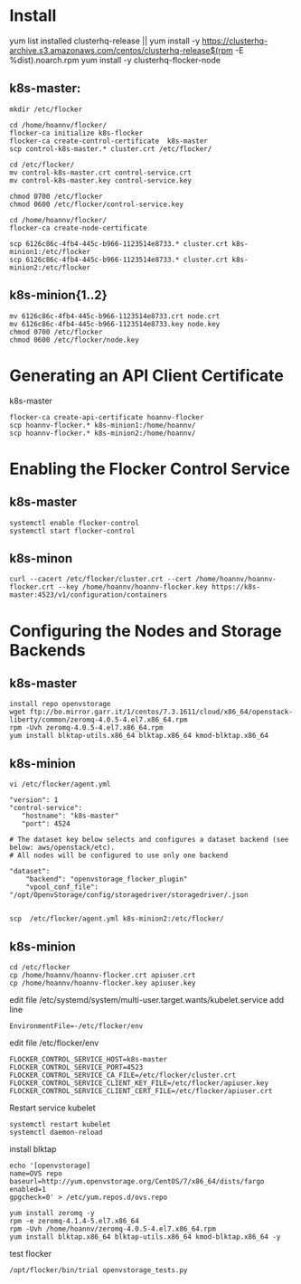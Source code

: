 # Install
yum list installed clusterhq-release || yum install -y https://clusterhq-archive.s3.amazonaws.com/centos/clusterhq-release$(rpm -E %dist).noarch.rpm
yum install -y clusterhq-flocker-node

## k8s-master:
```
mkdir /etc/flocker

cd /home/hoannv/flocker/
flocker-ca initialize k8s-flocker
flocker-ca create-control-certificate  k8s-master
scp control-k8s-master.* cluster.crt /etc/flocker/

cd /etc/flocker/
mv control-k8s-master.crt control-service.crt
mv control-k8s-master.key control-service.key

chmod 0700 /etc/flocker
chmod 0600 /etc/flocker/control-service.key

cd /home/hoannv/flocker/
flocker-ca create-node-certificate

scp 6126c86c-4fb4-445c-b966-1123514e8733.* cluster.crt k8s-minion1:/etc/flocker
scp 6126c86c-4fb4-445c-b966-1123514e8733.* cluster.crt k8s-minion2:/etc/flocker
```

## k8s-minion{1..2}
```
mv 6126c86c-4fb4-445c-b966-1123514e8733.crt node.crt
mv 6126c86c-4fb4-445c-b966-1123514e8733.key node.key
chmod 0700 /etc/flocker
chmod 0600 /etc/flocker/node.key
```

# Generating an API Client Certificate
k8s-master
```
flocker-ca create-api-certificate hoannv-flocker
scp hoannv-flocker.* k8s-minion1:/home/hoannv/
scp hoannv-flocker.* k8s-minion2:/home/hoannv/
```

# Enabling the Flocker Control Service
## k8s-master
```
systemctl enable flocker-control
systemctl start flocker-control
```

## k8s-minon
```
curl --cacert /etc/flocker/cluster.crt --cert /home/hoannv/hoannv-flocker.crt --key /home/hoannv/hoannv-flocker.key https://k8s-master:4523/v1/configuration/containers
```

# Configuring the Nodes and Storage Backends
## k8s-master
```
install repo openvstorage
wget ftp://bo.mirror.garr.it/1/centos/7.3.1611/cloud/x86_64/openstack-liberty/common/zeromq-4.0.5-4.el7.x86_64.rpm
rpm -Uvh zeromq-4.0.5-4.el7.x86_64.rpm
yum install blktap-utils.x86_64 blktap.x86_64 kmod-blktap.x86_64
```

## k8s-minion
```
vi /etc/flocker/agent.yml

"version": 1
"control-service":
   "hostname": "k8s-master"
   "port": 4524

# The dataset key below selects and configures a dataset backend (see below: aws/openstack/etc).
# All nodes will be configured to use only one backend

"dataset":
    "backend": "openvstorage_flocker_plugin"
    "vpool_conf_file": "/opt/OpenvStorage/config/storagedriver/storagedriver/.json


scp  /etc/flocker/agent.yml k8s-minion2:/etc/flocker/
```

## k8s-minion
```
cd /etc/flocker
cp /home/hoannv/hoannv-flocker.crt apiuser.crt
cp /home/hoannv/hoannv-flocker.key apiuser.key
```

edit file /etc/systemd/system/multi-user.target.wants/kubelet.service add line
```
EnvironmentFile=-/etc/flocker/env
```

edit file /etc/flocker/env
```
FLOCKER_CONTROL_SERVICE_HOST=k8s-master
FLOCKER_CONTROL_SERVICE_PORT=4523
FLOCKER_CONTROL_SERVICE_CA_FILE=/etc/flocker/cluster.crt
FLOCKER_CONTROL_SERVICE_CLIENT_KEY_FILE=/etc/flocker/apiuser.key
FLOCKER_CONTROL_SERVICE_CLIENT_CERT_FILE=/etc/flocker/apiuser.crt
```

Restart service kubelet
```
systemctl restart kubelet
systemctl daemon-reload
```

install blktap
```
echo '[openvstorage]
name=OVS repo
baseurl=http://yum.openvstorage.org/CentOS/7/x86_64/dists/fargo
enabled=1
gpgcheck=0' > /etc/yum.repos.d/ovs.repo

yum install zeromq -y
rpm -e zeromq-4.1.4-5.el7.x86_64
rpm -Uvh /home/hoannv/zeromq-4.0.5-4.el7.x86_64.rpm
yum install blktap.x86_64 blktap-utils.x86_64 kmod-blktap.x86_64 -y
```

test flocker
```
/opt/flocker/bin/trial openvstorage_tests.py
```